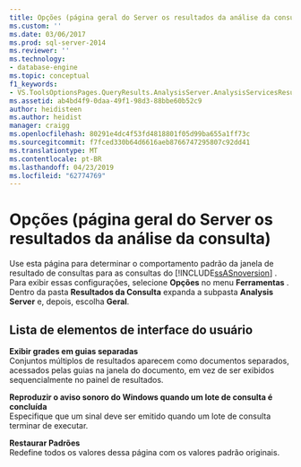```yaml
---
title: Opções (página geral do Server os resultados da análise da consulta) | Microsoft Docs
ms.custom: ''
ms.date: 03/06/2017
ms.prod: sql-server-2014
ms.reviewer: ''
ms.technology:
- database-engine
ms.topic: conceptual
f1_keywords:
- VS.ToolsOptionsPages.QueryResults.AnalysisServer.AnalysisServicesResulstsGeneral
ms.assetid: ab4bd4f9-0daa-49f1-98d3-88bbe60b52c9
author: heidisteen
ms.author: heidist
manager: craigg
ms.openlocfilehash: 80291e4dc4f53fd4818801f05d99ba655a1ff73c
ms.sourcegitcommit: f7fced330b64d6616aeb8766747295807c92dd41
ms.translationtype: MT
ms.contentlocale: pt-BR
ms.lasthandoff: 04/23/2019
ms.locfileid: "62774769"
---
```

# <a name="options-query-results-analysis-server-general-page"></a>Opções (página geral do Server os resultados da análise da consulta)
  Use esta página para determinar o comportamento padrão da janela de resultado de consultas para as consultas do [!INCLUDE[ssASnoversion](../includes/ssasnoversion-md.md)] . Para exibir essas configurações, selecione **Opções** no menu **Ferramentas** . Dentro da pasta **Resultados da Consulta** expanda a subpasta **Analysis Server** e, depois, escolha **Geral**.  
  
## <a name="uielement-list"></a>Lista de elementos de interface do usuário  
 **Exibir grades em guias separadas**  
 Conjuntos múltiplos de resultados aparecem como documentos separados, acessados pelas guias na janela do documento, em vez de ser exibidos sequencialmente no painel de resultados.  
  
 **Reproduzir o aviso sonoro do Windows quando um lote de consulta é concluída**  
 Especifique que um sinal deve ser emitido quando um lote de consulta terminar de executar.  
  
 **Restaurar Padrões**  
 Redefine todos os valores dessa página com os valores padrão originais.  
  
  

